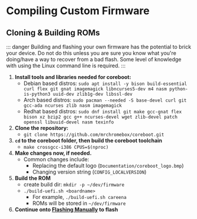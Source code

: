 # Compiling Custom Firmware

## Cloning & Building ROMs

::: danger
Building and flashing your own firmware has the potential to brick your device. Do not do this unless you are sure you know what you're doing/have a way to recover from a bad flash. Some level of knowledge with using the Linux command line is required.
:::

1. **Install tools and libraries needed for coreboot:**
   * Debian based distros: `sudo apt install -y bison build-essential curl flex git gnat imagemagick libncurses5-dev m4 nasm python-is-python3 uuid-dev zlib1g-dev libssl-dev`
   * Arch based distros: `sudo pacman --needed -S base-devel curl git gcc-ada ncurses zlib nasm imagemagick`
   * Redhat based distros: `sudo dnf install git make gcc-gnat flex bison xz bzip2 gcc g++ ncurses-devel wget zlib-devel patch openssl libuuid-devel nasm texinfo`
2. **Clone the repository:**
   * `git clone https://github.com/mrchromebox/coreboot.git`
3. **`cd` to the coreboot folder, then build the coreboot toolchain**
   * `make crossgcc-i386 CPUS=$(nproc)`
4. **Make changes now, if needed.**
   * Common changes include:
     * Replacing the default logo (`Documentation/coreboot_logo.bmp`)
     * Changing version string (`CONFIG_LOCALVERSION`)
5. **Build the ROM**
   * create build dir: `mkdir -p ~/dev/firmware`
   * `./build-uefi.sh <boardname>`
     * For example, `./build-uefi.sh careena`
     * ROMs will be stored in `~/dev/firmware`
6. **Continue onto [Flashing Manually](manually-flashing.md) to flash**
